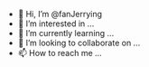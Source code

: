 - 👋 Hi, I’m @fanJerrying
- 👀 I’m interested in ...
- 🌱 I’m currently learning ...
- 💞️ I’m looking to collaborate on ...
- 📫 How to reach me ...

<!---
fanJerrying/fanJerrying is a ✨ special ✨ repository because its `README.md` (this file) appears on your GitHub profile.
You can click the Preview link to take a look at your changes.
--->
